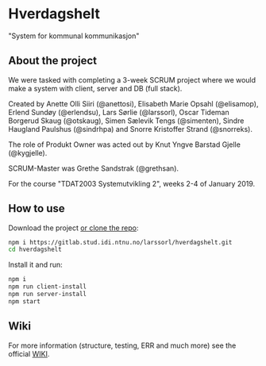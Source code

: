 # Hverdagshelt
"System for kommunal kommunikasjon"

## About the project

We were tasked with completing a 3-week SCRUM project where we would make a system with client, server and DB (full stack).

Created by Anette Olli Siiri (@anettosi), Elisabeth Marie Opsahl (@elisamop), Erlend Sundøy (@erlendsu), Lars Sørlie (@larssorl), Oscar Tideman Borgerud Skaug (@otskaug), Simen Sælevik Tengs (@simenten), Sindre Haugland Paulshus (@sindrhpa) and Snorre Kristoffer Strand (@snorreks).

The role of Produkt Owner was acted out by Knut Yngve Barstad Gjelle (@kygjelle).

SCRUM-Master was Grethe Sandstrak (@grethsan).

For the course "TDAT2003 Systemutvikling 2", weeks 2-4 of January 2019.

## How to use

Download the project [or clone the repo](https://gitlab.stud.idi.ntnu.no/larssorl/hverdagshelt.git):

```bash
npm i https://gitlab.stud.idi.ntnu.no/larssorl/hverdagshelt.git
cd hverdagshelt
```


Install it and run:

```bash
npm i
npm run client-install
npm run server-install
npm start
```

## Wiki

For more information (structure, testing, ERR and much more) see the official [WIKI](https://gitlab.stud.iie.ntnu.no/larssorl/hverdagshelt/wikis/home).
